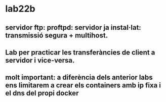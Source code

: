 # lab22b
## servidor ftp: proftpd: servidor ja instal·lat: transmissió segura + multihost.  

## Lab per practicar les transferàncies de client a servidor i vice-versa.
## molt important: a diferència dels anterior labs ens limitarem a crear els containers amb ip fixa i el dns del propi docker
